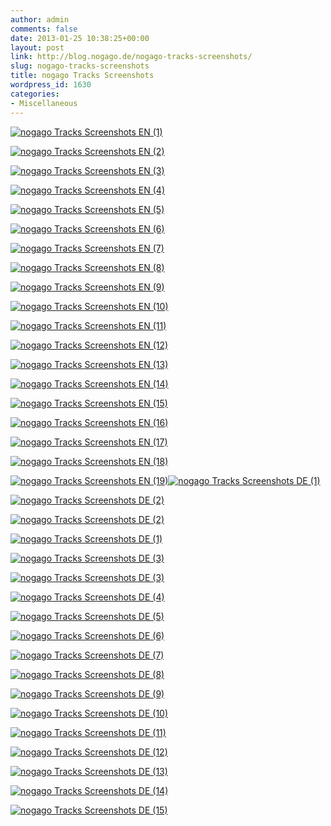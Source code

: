 ```yaml
---
author: admin
comments: false
date: 2013-01-25 10:38:25+00:00
layout: post
link: http://blog.nogago.de/nogago-tracks-screenshots/
slug: nogago-tracks-screenshots
title: nogago Tracks Screenshots
wordpress_id: 1630
categories:
- Miscellaneous
---
```


[![nogago Tracks Screenshots EN (1)](http://blog.nogago.de/wp-content/uploads/2013/01/nogago-Tracks-Screenshots-EN-1-576x1024.png)](http://blog.nogago.de/wp-content/uploads/2013/01/nogago-Tracks-Screenshots-EN-1.png)

[![nogago Tracks Screenshots EN (2)](http://blog.nogago.de/wp-content/uploads/2013/01/nogago-Tracks-Screenshots-EN-2.png)](http://blog.nogago.de/wp-content/uploads/2013/01/nogago-Tracks-Screenshots-EN-2.png)

[![nogago Tracks Screenshots EN (3)](http://blog.nogago.de/wp-content/uploads/2013/01/nogago-Tracks-Screenshots-EN-3.png)](http://blog.nogago.de/wp-content/uploads/2013/01/nogago-Tracks-Screenshots-EN-3.png)

[![nogago Tracks Screenshots EN (4)](http://blog.nogago.de/wp-content/uploads/2013/01/nogago-Tracks-Screenshots-EN-4-576x1024.png)](http://blog.nogago.de/wp-content/uploads/2013/01/nogago-Tracks-Screenshots-EN-4.png)

[![nogago Tracks Screenshots EN (5)](http://blog.nogago.de/wp-content/uploads/2013/01/nogago-Tracks-Screenshots-EN-5.png)](http://blog.nogago.de/wp-content/uploads/2013/01/nogago-Tracks-Screenshots-EN-5.png)

[![nogago Tracks Screenshots EN (6)](http://blog.nogago.de/wp-content/uploads/2013/01/nogago-Tracks-Screenshots-EN-6-576x1024.png)](http://blog.nogago.de/wp-content/uploads/2013/01/nogago-Tracks-Screenshots-EN-6.png)

[![nogago Tracks Screenshots EN (7)](http://blog.nogago.de/wp-content/uploads/2013/01/nogago-Tracks-Screenshots-EN-7-1024x576.png)](http://blog.nogago.de/wp-content/uploads/2013/01/nogago-Tracks-Screenshots-EN-7.png)

[![nogago Tracks Screenshots EN (8)](http://blog.nogago.de/wp-content/uploads/2013/01/nogago-Tracks-Screenshots-EN-8-1024x576.png)](http://blog.nogago.de/wp-content/uploads/2013/01/nogago-Tracks-Screenshots-EN-8.png)

[![nogago Tracks Screenshots EN (9)](http://blog.nogago.de/wp-content/uploads/2013/01/nogago-Tracks-Screenshots-EN-9-1024x576.png)](http://blog.nogago.de/wp-content/uploads/2013/01/nogago-Tracks-Screenshots-EN-9.png)

[![nogago Tracks Screenshots EN (10)](http://blog.nogago.de/wp-content/uploads/2013/01/nogago-Tracks-Screenshots-EN-10-576x1024.png)](http://blog.nogago.de/wp-content/uploads/2013/01/nogago-Tracks-Screenshots-EN-10.png)

[![nogago Tracks Screenshots EN (11)](http://blog.nogago.de/wp-content/uploads/2013/01/nogago-Tracks-Screenshots-EN-11-1024x576.png)](http://blog.nogago.de/wp-content/uploads/2013/01/nogago-Tracks-Screenshots-EN-11.png)

[![nogago Tracks Screenshots EN (12)](http://blog.nogago.de/wp-content/uploads/2013/01/nogago-Tracks-Screenshots-EN-12.png)](http://blog.nogago.de/wp-content/uploads/2013/01/nogago-Tracks-Screenshots-EN-12.png)

[![nogago Tracks Screenshots EN (13)](http://blog.nogago.de/wp-content/uploads/2013/01/nogago-Tracks-Screenshots-EN-13-1024x576.png)](http://blog.nogago.de/wp-content/uploads/2013/01/nogago-Tracks-Screenshots-EN-13.png)

[![nogago Tracks Screenshots EN (14)](http://blog.nogago.de/wp-content/uploads/2013/01/nogago-Tracks-Screenshots-EN-14.png)](http://blog.nogago.de/wp-content/uploads/2013/01/nogago-Tracks-Screenshots-EN-14.png)

[![nogago Tracks Screenshots EN (15)](http://blog.nogago.de/wp-content/uploads/2013/01/nogago-Tracks-Screenshots-EN-15-576x1024.png)](http://blog.nogago.de/wp-content/uploads/2013/01/nogago-Tracks-Screenshots-EN-15.png)

[![nogago Tracks Screenshots EN (16)](http://blog.nogago.de/wp-content/uploads/2013/01/nogago-Tracks-Screenshots-EN-16-576x1024.png)](http://blog.nogago.de/wp-content/uploads/2013/01/nogago-Tracks-Screenshots-EN-16.png)

[![nogago Tracks Screenshots EN (17)](http://blog.nogago.de/wp-content/uploads/2013/01/nogago-Tracks-Screenshots-EN-17-576x1024.png)](http://blog.nogago.de/wp-content/uploads/2013/01/nogago-Tracks-Screenshots-EN-17.png)

[![nogago Tracks Screenshots EN (18)](http://blog.nogago.de/wp-content/uploads/2013/01/nogago-Tracks-Screenshots-EN-18.png)](http://blog.nogago.de/wp-content/uploads/2013/01/nogago-Tracks-Screenshots-EN-18.png)

[![nogago Tracks Screenshots EN (19)](http://blog.nogago.de/wp-content/uploads/2013/01/nogago-Tracks-Screenshots-EN-19-576x1024.png)](http://blog.nogago.de/wp-content/uploads/2013/01/nogago-Tracks-Screenshots-EN-19.png)[![nogago Tracks Screenshots DE (1)](http://blog.nogago.de/wp-content/uploads/2013/01/nogago-Tracks-Screenshots-DE-1-576x1024.png)](http://blog.nogago.de/wp-content/uploads/2013/01/nogago-Tracks-Screenshots-DE-1.png)

[![nogago Tracks Screenshots DE (2)](http://blog.nogago.de/wp-content/uploads/2013/01/nogago-Tracks-Screenshots-DE-2-1024x576.png)](http://blog.nogago.de/wp-content/uploads/2013/01/nogago-Tracks-Screenshots-DE-2.png)

[![nogago Tracks Screenshots DE (2)](http://blog.nogago.de/wp-content/uploads/2013/01/nogago-Tracks-Screenshots-DE-2-1024x764.jpg)](http://blog.nogago.de/wp-content/uploads/2013/01/nogago-Tracks-Screenshots-DE-2.jpg)

[![nogago Tracks Screenshots DE (1)](http://blog.nogago.de/wp-content/uploads/2013/01/nogago-Tracks-Screenshots-DE-1-1024x734.jpg)](http://blog.nogago.de/wp-content/uploads/2013/01/nogago-Tracks-Screenshots-DE-1.jpg)

[![nogago Tracks Screenshots DE (3)](http://blog.nogago.de/wp-content/uploads/2013/01/nogago-Tracks-Screenshots-DE-3-1024x705.jpg)](http://blog.nogago.de/wp-content/uploads/2013/01/nogago-Tracks-Screenshots-DE-3.jpg)

[![nogago Tracks Screenshots DE (3)](http://blog.nogago.de/wp-content/uploads/2013/01/nogago-Tracks-Screenshots-DE-3-576x1024.png)](http://blog.nogago.de/wp-content/uploads/2013/01/nogago-Tracks-Screenshots-DE-3.png)

[![nogago Tracks Screenshots DE (4)](http://blog.nogago.de/wp-content/uploads/2013/01/nogago-Tracks-Screenshots-DE-4-1024x576.png)](http://blog.nogago.de/wp-content/uploads/2013/01/nogago-Tracks-Screenshots-DE-4.png)

[![nogago Tracks Screenshots DE (5)](http://blog.nogago.de/wp-content/uploads/2013/01/nogago-Tracks-Screenshots-DE-5-576x1024.png)](http://blog.nogago.de/wp-content/uploads/2013/01/nogago-Tracks-Screenshots-DE-5.png)

[![nogago Tracks Screenshots DE (6)](http://blog.nogago.de/wp-content/uploads/2013/01/nogago-Tracks-Screenshots-DE-6-576x1024.png)](http://blog.nogago.de/wp-content/uploads/2013/01/nogago-Tracks-Screenshots-DE-6.png)

[![nogago Tracks Screenshots DE (7)](http://blog.nogago.de/wp-content/uploads/2013/01/nogago-Tracks-Screenshots-DE-7-1024x576.png)](http://blog.nogago.de/wp-content/uploads/2013/01/nogago-Tracks-Screenshots-DE-7.png)

[![nogago Tracks Screenshots DE (8)](http://blog.nogago.de/wp-content/uploads/2013/01/nogago-Tracks-Screenshots-DE-8-576x1024.png)](http://blog.nogago.de/wp-content/uploads/2013/01/nogago-Tracks-Screenshots-DE-8.png)

[![nogago Tracks Screenshots DE (9)](http://blog.nogago.de/wp-content/uploads/2013/01/nogago-Tracks-Screenshots-DE-9-1024x576.png)](http://blog.nogago.de/wp-content/uploads/2013/01/nogago-Tracks-Screenshots-DE-9.png)

[![nogago Tracks Screenshots DE (10)](http://blog.nogago.de/wp-content/uploads/2013/01/nogago-Tracks-Screenshots-DE-10.png)](http://blog.nogago.de/wp-content/uploads/2013/01/nogago-Tracks-Screenshots-DE-10.png)

[![nogago Tracks Screenshots DE (11)](http://blog.nogago.de/wp-content/uploads/2013/01/nogago-Tracks-Screenshots-DE-11-576x1024.png)](http://blog.nogago.de/wp-content/uploads/2013/01/nogago-Tracks-Screenshots-DE-11.png)

[![nogago Tracks Screenshots DE (12)](http://blog.nogago.de/wp-content/uploads/2013/01/nogago-Tracks-Screenshots-DE-12-576x1024.png)](http://blog.nogago.de/wp-content/uploads/2013/01/nogago-Tracks-Screenshots-DE-12.png)

[![nogago Tracks Screenshots DE (13)](http://blog.nogago.de/wp-content/uploads/2013/01/nogago-Tracks-Screenshots-DE-13-576x1024.png)](http://blog.nogago.de/wp-content/uploads/2013/01/nogago-Tracks-Screenshots-DE-13.png)

[![nogago Tracks Screenshots DE (14)](http://blog.nogago.de/wp-content/uploads/2013/01/nogago-Tracks-Screenshots-DE-14-576x1024.png)](http://blog.nogago.de/wp-content/uploads/2013/01/nogago-Tracks-Screenshots-DE-14.png)

[![nogago Tracks Screenshots DE (15)](http://blog.nogago.de/wp-content/uploads/2013/01/nogago-Tracks-Screenshots-DE-15-576x1024.png)](http://blog.nogago.de/wp-content/uploads/2013/01/nogago-Tracks-Screenshots-DE-15.png)
